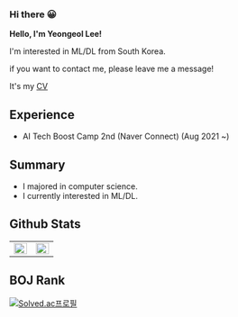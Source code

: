 ### Hi there  😀

**Hello, I'm Yeongeol Lee!**

I'm interested in ML/DL  from South Korea.

if you want to contact me, please leave me a message!

It's my [CV](https://charming-land-29c.notion.site/422d69ae7dbf4f1ca7e34f5570517935)

## Experience

- AI Tech Boost Camp 2nd (Naver Connect) (Aug 2021 ~)

## Summary

- I majored in computer science.
- I currently interested in ML/DL.

## Github Stats

<table><tr><td valign="top" width="50%">

<img src="https://github-readme-stats.vercel.app/api?username=LeeYeonGeol&show_icons=true&count_private=true&hide_border=true" align="left" style="width: 100%" />

</td><td valign="top" width="50%">

<img src="https://github-readme-stats.vercel.app/api/top-langs/?username=LeeYeonGeol&hide_border=true&layout=compact" align="left" style="width: 100%" />

</td></tr></table> 

## BOJ Rank

[![Solved.ac프로필](http://mazassumnida.wtf/api/v2/generate_badge?boj=f2f42020)](https://solved.ac/f2f42020)



